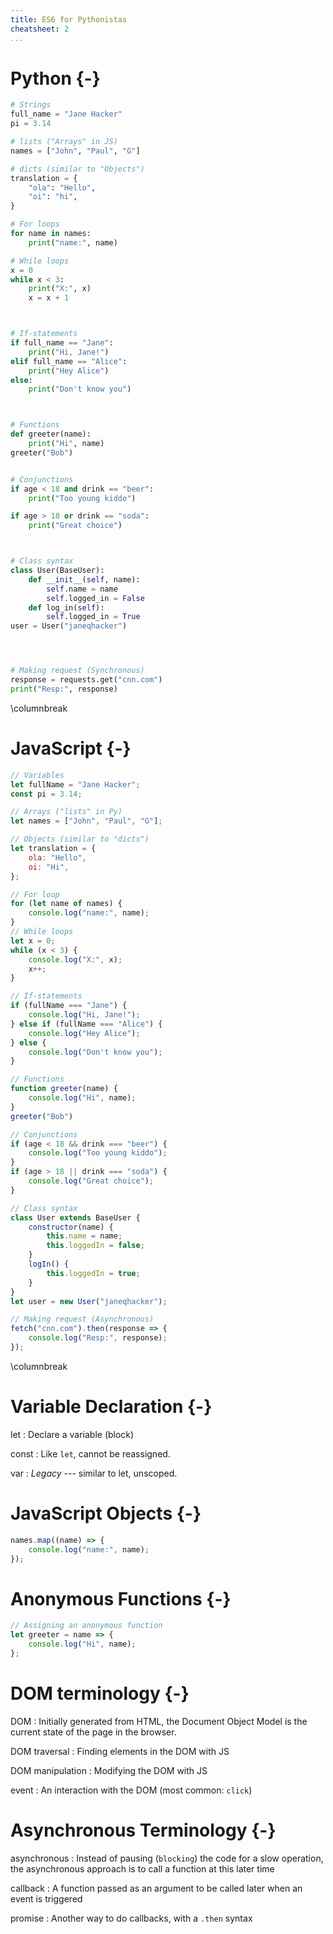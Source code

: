 ```yaml
---
title: ES6 for Pythonistas
cheatsheet: 2
...
```


# Python {-}

```python
# Strings
full_name = "Jane Hacker"
pi = 3.14

# lists ("Arrays" in JS)
names = ["John", "Paul", "G"]

# dicts (similar to "Objects")
translation = {
    "ola": "Hello",
    "oi": "hi",
}

# For loops
for name in names:
    print("name:", name)

# While loops
x = 0
while x < 3:
    print("X:", x)
    x = x + 1



# If-statements
if full_name == "Jane":
    print("Hi, Jane!")
elif full_name == "Alice":
    print("Hey Alice")
else:
    print("Don't know you")



# Functions
def greeter(name):
    print("Hi", name)
greeter("Bob")


# Conjunctions
if age < 18 and drink == "beer":
    print("Too young kiddo")

if age > 18 or drink == "soda":
    print("Great choice")



# Class syntax
class User(BaseUser):
    def __init__(self, name):
        self.name = name
        self.logged_in = False
    def log_in(self):
        self.logged_in = True
user = User("janeqhacker")




# Making request (Synchronous)
response = requests.get("cnn.com")
print("Resp:", response)
```



























\columnbreak

# JavaScript {-}

```javascript
// Variables
let fullName = "Jane Hacker";
const pi = 3.14;

// Arrays ("lists" in Py)
let names = ["John", "Paul", "G"];

// Objects (similar to "dicts")
let translation = {
    ola: "Hello",
    oi: "Hi",
};

// For loop
for (let name of names) {
    console.log("name:", name);
}
// While loops
let x = 0;
while (x < 3) {
    console.log("X:", x);
    x++;
}

// If-statements
if (fullName === "Jane") {
    console.log("Hi, Jane!");
} else if (fullName === "Alice") {
    console.log("Hey Alice");
} else {
    console.log("Don't know you");
}

// Functions
function greeter(name) {
    console.log("Hi", name);
}
greeter("Bob")

// Conjunctions
if (age < 18 && drink === "beer") {
    console.log("Too young kiddo");
}
if (age > 18 || drink === "soda") {
    console.log("Great choice");
}

// Class syntax
class User extends BaseUser {
    constructor(name) {
        this.name = name;
        this.loggedIn = false;
    }
    logIn() {
        this.loggedIn = true;
    }
}
let user = new User("janeqhacker");

// Making request (Asynchronous)
fetch("cnn.com").then(response => {
    console.log("Resp:", response);
});
```


\columnbreak

# Variable Declaration {-}


let
:   Declare a variable (block)

const
:   Like `let`, cannot be reassigned.

var
:   *Legacy* --- similar to let, unscoped.


# JavaScript Objects {-}

```javascript
names.map((name) => {
    console.log("name:", name);
});
```


# Anonymous Functions {-}

```javascript
// Assigning an anonymous function
let greeter = name => {
    console.log("Hi", name);
};

```


# DOM terminology {-}

DOM
:   Initially generated from HTML, the Document Object Model is the current
state of the page in the browser.

DOM traversal
:   Finding elements in the DOM with JS

DOM manipulation
:   Modifying the DOM with JS

event
:   An interaction with the DOM (most common: `click`)


# Asynchronous Terminology {-}

asynchronous
:   Instead of pausing (`blocking`) the code for a slow operation, the
asynchronous approach is to call a function at this later time

callback
:   A function passed as an argument to be called later when an event is
triggered

promise
:   Another way to do callbacks, with a `.then` syntax

















